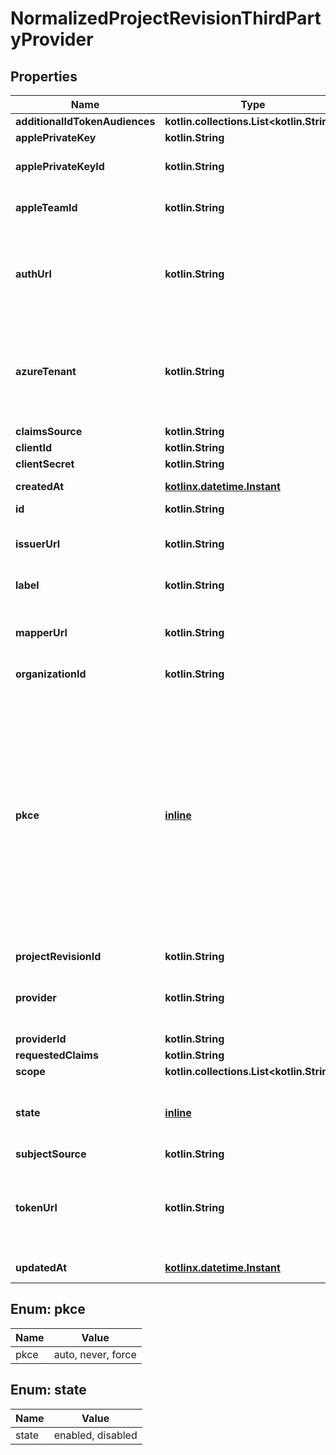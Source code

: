 
# NormalizedProjectRevisionThirdPartyProvider

## Properties
| Name | Type | Description | Notes |
| ------------ | ------------- | ------------- | ------------- |
| **additionalIdTokenAudiences** | **kotlin.collections.List&lt;kotlin.String&gt;** |  |  [optional] |
| **applePrivateKey** | **kotlin.String** |  |  [optional] |
| **applePrivateKeyId** | **kotlin.String** | Apple Private Key Identifier  Sign In with Apple Private Key Identifier needed for generating a JWT token for client secret |  [optional] |
| **appleTeamId** | **kotlin.String** | Apple Developer Team ID  Apple Developer Team ID needed for generating a JWT token for client secret |  [optional] |
| **authUrl** | **kotlin.String** | AuthURL is the authorize url, typically something like: https://example.org/oauth2/auth Should only be used when the OAuth2 / OpenID Connect server is not supporting OpenID Connect Discovery and when &#x60;provider&#x60; is set to &#x60;generic&#x60;. |  [optional] |
| **azureTenant** | **kotlin.String** | Tenant is the Azure AD Tenant to use for authentication, and must be set when &#x60;provider&#x60; is set to &#x60;microsoft&#x60;.  Can be either &#x60;common&#x60;, &#x60;organizations&#x60;, &#x60;consumers&#x60; for a multitenant application or a specific tenant like &#x60;8eaef023-2b34-4da1-9baa-8bc8c9d6a490&#x60; or &#x60;contoso.onmicrosoft.com&#x60;. |  [optional] |
| **claimsSource** | **kotlin.String** |  |  [optional] |
| **clientId** | **kotlin.String** | ClientID is the application&#39;s Client ID. |  [optional] |
| **clientSecret** | **kotlin.String** |  |  [optional] |
| **createdAt** | [**kotlinx.datetime.Instant**](kotlinx.datetime.Instant.md) | The Project&#39;s Revision Creation Date |  [optional] [readonly] |
| **id** | **kotlin.String** |  |  [optional] |
| **issuerUrl** | **kotlin.String** | IssuerURL is the OpenID Connect Server URL. You can leave this empty if &#x60;provider&#x60; is not set to &#x60;generic&#x60;. If set, neither &#x60;auth_url&#x60; nor &#x60;token_url&#x60; are required. |  [optional] |
| **label** | **kotlin.String** | Label represents an optional label which can be used in the UI generation. |  [optional] |
| **mapperUrl** | **kotlin.String** | Mapper specifies the JSONNet code snippet which uses the OpenID Connect Provider&#39;s data (e.g. GitHub or Google profile information) to hydrate the identity&#39;s data. |  [optional] |
| **organizationId** | **kotlin.String** |  |  [optional] |
| **pkce** | [**inline**](#Pkce) | PKCE controls if the OpenID Connect OAuth2 flow should use PKCE (Proof Key for Code Exchange). Possible values are: &#x60;auto&#x60; (default), &#x60;never&#x60;, &#x60;force&#x60;. &#x60;auto&#x60;: PKCE is used if the provider supports it. Requires setting &#x60;issuer_url&#x60;. &#x60;never&#x60;: Disable PKCE entirely for this provider, even if the provider advertises support for it. &#x60;force&#x60;: Always use PKCE, even if the provider does not advertise support for it. OAuth2 flows will fail if the provider does not support PKCE. IMPORTANT: If you set this to &#x60;force&#x60;, you must whitelist a different return URL for your OAuth2 client in the provider&#39;s configuration. Instead of &lt;base-url&gt;/self-service/methods/oidc/callback/&lt;provider&gt;, you must use &lt;base-url&gt;/self-service/methods/oidc/callback (Note the missing &lt;provider&gt; path segment and no trailing slash). |  [optional] |
| **projectRevisionId** | **kotlin.String** | The Revision&#39;s ID this schema belongs to |  [optional] |
| **provider** | **kotlin.String** | Provider is either \&quot;generic\&quot; for a generic OAuth 2.0 / OpenID Connect Provider or one of: generic google github gitlab microsoft discord slack facebook vk yandex apple |  [optional] |
| **providerId** | **kotlin.String** | ID is the provider&#39;s ID |  [optional] |
| **requestedClaims** | **kotlin.String** |  |  [optional] |
| **scope** | **kotlin.collections.List&lt;kotlin.String&gt;** |  |  [optional] |
| **state** | [**inline**](#State) | State indicates the state of the provider  Only providers with state &#x60;enabled&#x60; will be used for authentication enabled ThirdPartyProviderStateEnabled disabled ThirdPartyProviderStateDisabled |  [optional] |
| **subjectSource** | **kotlin.String** |  |  [optional] |
| **tokenUrl** | **kotlin.String** | TokenURL is the token url, typically something like: https://example.org/oauth2/token  Should only be used when the OAuth2 / OpenID Connect server is not supporting OpenID Connect Discovery and when &#x60;provider&#x60; is set to &#x60;generic&#x60;. |  [optional] |
| **updatedAt** | [**kotlinx.datetime.Instant**](kotlinx.datetime.Instant.md) | Last Time Project&#39;s Revision was Updated |  [optional] [readonly] |


<a id="Pkce"></a>
## Enum: pkce
| Name | Value |
| ---- | ----- |
| pkce | auto, never, force |


<a id="State"></a>
## Enum: state
| Name | Value |
| ---- | ----- |
| state | enabled, disabled |



